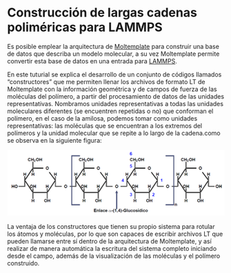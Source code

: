 # Construcción de largas cadenas poliméricas para LAMMPS
Es posible emplear la arquitectura de [Moltemplate](https://www.moltemplate.org/) para construir una base de datos que describa un modelo molecular, a su vez Moltemplate permite convertir esta base de datos en una entrada para [LAMMPS](https://lammps.sandia.gov/).

En este tuturial se explica el desarrollo de un conjunto de códigos llamados “constructores” que me permiten llenar los archivos de formato LT de Moltemplate con la información geométrica y de campos de fuerza de las moléculas del polímero, a partir del procesamiento de datos de las unidades representativas. Nombramos unidades representativas a todas las unidades moleculares diferentes (se encuentren repetidas o no) que conforman el polímero, en el caso de la amilosa, podemos tomar como unidades representativas: las moléculas que se encuentran a los extremos del polímeros y la unidad molecular que se repite a lo largo de la cadena.como se observa en la siguiente figura:

<p align="center">
<img src="https://github.com/daniastor/Polimeros-Biodegradables/blob/main/Imagenes/Estructura_Amilosa.PNG" width="600" height="">
 </p>
 
La ventaja de los constructores que tienen su propio sistema para rotular los átomos y moléculas, por lo que son capaces de escribir archivos LT que pueden llamarse entre sí dentro de la arquitectura de Moltemplate, y así realizar de manera automática la escritura del sistema completo iniciando desde el campo, además de la visualización de las moléculas y el polímero construido.
